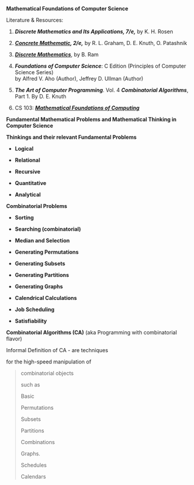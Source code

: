 **Mathematical Foundations of Computer Science**

Literature & Resources:

1.  ***Discrete Mathematics and Its Applications, 7/e,*** by K. H. Rosen

2.  ***[Concrete
    Mathematic](https://www.safaribooksonline.com/library/view/concrete-mathematics-a/9780134389974/),
    2/e,*** by R. L. Graham, D. E. Knuth, O. Patashnik

3.  [***Discrete
    Mathematics***](https://www.safaribooksonline.com/library/view/discrete-mathematics/9789332503441/),
    by B. Ram

4.  ***Foundations of Computer Science***: C Edition (Principles of
    Computer Science Series)  
    by Alfred V. Aho (Author),‎ Jeffrey D. Ullman (Author)

5.  ***The Art of Computer Programming***. Vol. 4 ***Combinatorial
    Algorithms***, Part 1. By D. E. Knuth

6.  CS 103: [***Mathematical Foundations of
    Computing***](http://web.stanford.edu/class/cs103/)

**Fundamental Mathematical Problems and Mathematical Thinking in
Computer Science**

**Thinkings and their relevant Fundamental Problems**

- **Logical**

- **Relational**

- **Recursive**

- **Quantitative**

- **Analytical**

**Combinatorial Problems**

- **Sorting**

- **Searching (combinatorial)**

- **Median and Selection**

- **Generating Permutations**

- **Generating Subsets**

- **Generating Partitions**

- **Generating Graphs**

- **Calendrical Calculations**

- **Job Scheduling**

- **Satisfiability**

**Combinatorial Algorithms (CA)** (aka Programming with combinatorial
flavor)

Informal Definition of CA - are techniques

for the high-speed manipulation of

> combinatorial objects
>
> such as
>
> Basic
>
> Permutations
>
> Subsets
>
> Partitions
>
> Combinations
>
> Graphs.
>
> Schedules
>
> Calendars
